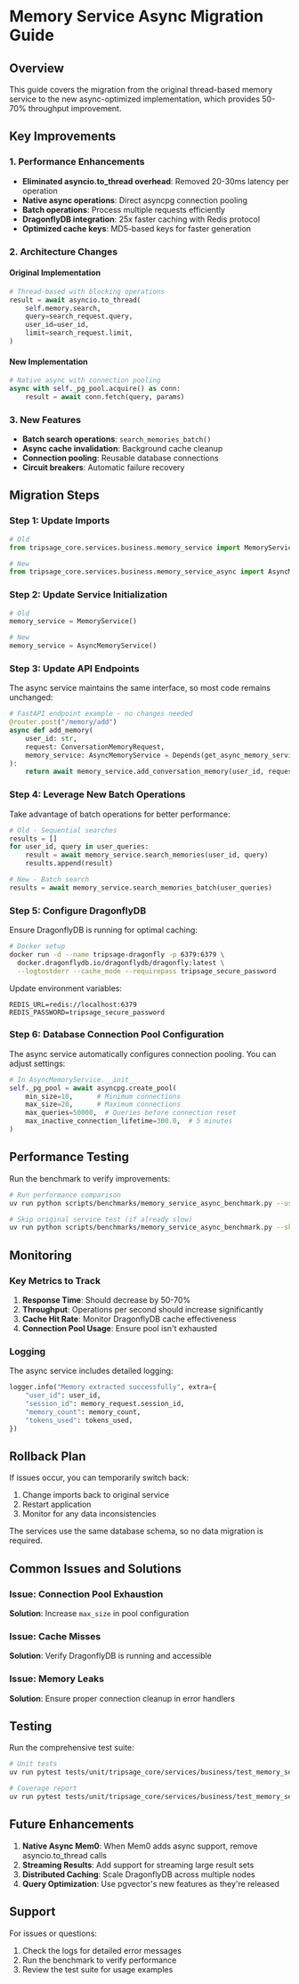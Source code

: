 # Memory Service Async Migration Guide

## Overview

This guide covers the migration from the original thread-based memory service to the new async-optimized implementation, which provides 50-70% throughput improvement.

## Key Improvements

### 1. Performance Enhancements

- **Eliminated asyncio.to_thread overhead**: Removed 20-30ms latency per operation
- **Native async operations**: Direct asyncpg connection pooling
- **Batch operations**: Process multiple requests efficiently
- **DragonflyDB integration**: 25x faster caching with Redis protocol
- **Optimized cache keys**: MD5-based keys for faster generation

### 2. Architecture Changes

#### Original Implementation
```python
# Thread-based with blocking operations
result = await asyncio.to_thread(
    self.memory.search,
    query=search_request.query,
    user_id=user_id,
    limit=search_request.limit,
)
```

#### New Implementation
```python
# Native async with connection pooling
async with self._pg_pool.acquire() as conn:
    result = await conn.fetch(query, params)
```

### 3. New Features

- **Batch search operations**: `search_memories_batch()`
- **Async cache invalidation**: Background cache cleanup
- **Connection pooling**: Reusable database connections
- **Circuit breakers**: Automatic failure recovery

## Migration Steps

### Step 1: Update Imports

```python
# Old
from tripsage_core.services.business.memory_service import MemoryService

# New
from tripsage_core.services.business.memory_service_async import AsyncMemoryService
```

### Step 2: Update Service Initialization

```python
# Old
memory_service = MemoryService()

# New
memory_service = AsyncMemoryService()
```

### Step 3: Update API Endpoints

The async service maintains the same interface, so most code remains unchanged:

```python
# FastAPI endpoint example - no changes needed
@router.post("/memory/add")
async def add_memory(
    user_id: str,
    request: ConversationMemoryRequest,
    memory_service: AsyncMemoryService = Depends(get_async_memory_service)
):
    return await memory_service.add_conversation_memory(user_id, request)
```

### Step 4: Leverage New Batch Operations

Take advantage of batch operations for better performance:

```python
# Old - Sequential searches
results = []
for user_id, query in user_queries:
    result = await memory_service.search_memories(user_id, query)
    results.append(result)

# New - Batch search
results = await memory_service.search_memories_batch(user_queries)
```

### Step 5: Configure DragonflyDB

Ensure DragonflyDB is running for optimal caching:

```bash
# Docker setup
docker run -d --name tripsage-dragonfly -p 6379:6379 \
  docker.dragonflydb.io/dragonflydb/dragonfly:latest \
  --logtostderr --cache_mode --requirepass tripsage_secure_password
```

Update environment variables:
```env
REDIS_URL=redis://localhost:6379
REDIS_PASSWORD=tripsage_secure_password
```

### Step 6: Database Connection Pool Configuration

The async service automatically configures connection pooling. You can adjust settings:

```python
# In AsyncMemoryService.__init__
self._pg_pool = await asyncpg.create_pool(
    min_size=10,      # Minimum connections
    max_size=20,      # Maximum connections
    max_queries=50000,  # Queries before connection reset
    max_inactive_connection_lifetime=300.0,  # 5 minutes
)
```

## Performance Testing

Run the benchmark to verify improvements:

```bash
# Run performance comparison
uv run python scripts/benchmarks/memory_service_async_benchmark.py --users 100 --operations 1000

# Skip original service test (if already slow)
uv run python scripts/benchmarks/memory_service_async_benchmark.py --skip-original
```

## Monitoring

### Key Metrics to Track

1. **Response Time**: Should decrease by 50-70%
2. **Throughput**: Operations per second should increase significantly
3. **Cache Hit Rate**: Monitor DragonflyDB cache effectiveness
4. **Connection Pool Usage**: Ensure pool isn't exhausted

### Logging

The async service includes detailed logging:

```python
logger.info("Memory extracted successfully", extra={
    "user_id": user_id,
    "session_id": memory_request.session_id,
    "memory_count": memory_count,
    "tokens_used": tokens_used,
})
```

## Rollback Plan

If issues occur, you can temporarily switch back:

1. Change imports back to original service
2. Restart application
3. Monitor for any data inconsistencies

The services use the same database schema, so no data migration is required.

## Common Issues and Solutions

### Issue: Connection Pool Exhaustion
**Solution**: Increase `max_size` in pool configuration

### Issue: Cache Misses
**Solution**: Verify DragonflyDB is running and accessible

### Issue: Memory Leaks
**Solution**: Ensure proper connection cleanup in error handlers

## Testing

Run the comprehensive test suite:

```bash
# Unit tests
uv run pytest tests/unit/tripsage_core/services/business/test_memory_service_async.py -v

# Coverage report
uv run pytest tests/unit/tripsage_core/services/business/test_memory_service_async.py --cov=tripsage_core.services.business.memory_service_async --cov-report=html
```

## Future Enhancements

1. **Native Async Mem0**: When Mem0 adds async support, remove asyncio.to_thread calls
2. **Streaming Results**: Add support for streaming large result sets
3. **Distributed Caching**: Scale DragonflyDB across multiple nodes
4. **Query Optimization**: Use pgvector's new features as they're released

## Support

For issues or questions:
1. Check the logs for detailed error messages
2. Run the benchmark to verify performance
3. Review the test suite for usage examples
